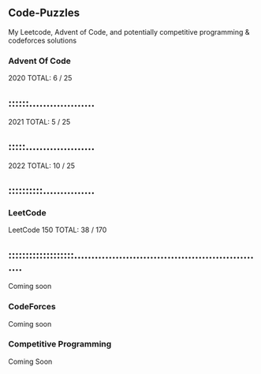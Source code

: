 ## Code-Puzzles
My Leetcode, Advent of Code, and potentially competitive programming & codeforces solutions

### Advent Of Code
2020 
TOTAL: 6 / 25
## ::::::...................

2021
TOTAL: 5 / 25
## :::::....................

2022
TOTAL: 10 / 25
## ::::::::::...............

### LeetCode

LeetCode 150
TOTAL: 38 / 170
## :::::::::::::::::::........................................................

Coming soon

### CodeForces

Coming soon

### Competitive Programming

Coming Soon